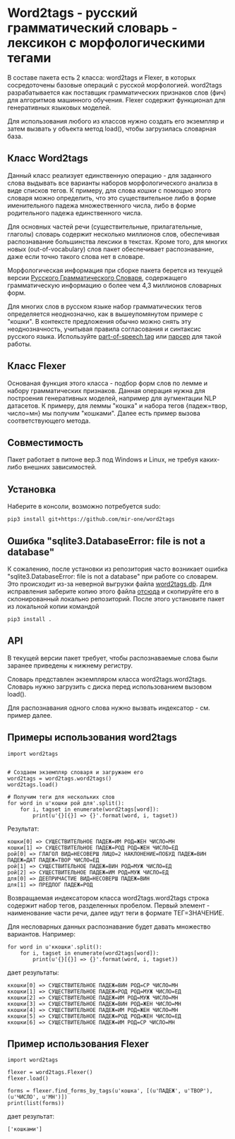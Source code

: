 # Word2tags - русский грамматический словарь - лексикон с морфологическими тегами

В составе пакета есть 2 класса: word2tags и Flexer, в которых сосредоточены базовые операций с русской морфологией. word2tags разрабатывается как поставщик грамматических признаков слов (фич) для алгоритмов машинного обучения. Flexer содержит функционал для генеративных языковых моделей.

Для использования любого из классов нужно создать его экземпляр и затем вызвать у объекта метод load(), чтобы загрузилась словарная база.


## Класс Word2tags

Данный класс реализует единственную операцию - для заданного слова выдывать все варианты наборов морфологического анализа в виде списков тегов. К примеру, для слова *кошки* с помощью этого словаря можно определить, что это существительное либо в форме именительного падежа множественного числа, либо в форме родительного падежа единственного числа.

Для основных частей речи (существительные, прилагательные, глаголы) словарь содержит несколько миллионов слов, обеспечивая распознавание большинства лексики в текстах. Кроме того, для многих новых (out-of-vocabulary) слов пакет обеспечивает распознавание, даже если точно такого слова нет в словаре.

Морфологическая информация при сборке пакета берется из текущей версии [Русского Грамматического Словаря](https://github.com/mir-one/GrammarEngine), содержащего грамматическую информацию о более чем 4,3 миллионов словарных форм.

Для многих слов в русском языке набор грамматических тегов определяется неоднозначно, как в вышеупомянутом примере с "кошки". В контексте предложения обычно можно снять эту неоднозначность, учитывая правила согласования и синтаксис русского языка. Используйте [part-of-speech tag](https://github.com/mir-one/postag) или [парсер](https://github.com/mir-one/GrammarEngine/tree/master/src/demo/ai/solarix/argon/ParseText/Parser) для такой работы.


## Класс Flexer

Основаная функция этого класса - подбор форм слов по лемме и набору грамматических признаков. Данная операция нужна для построения генеративных моделей, например для аугментации NLP датасетов. К примеру, для леммы "кошка" и набора тегов {падеж=твор, число=мн} мы получим "кошками". Далее есть пример вызова соответствующего метода.

## Совместимость

Пакет работает в питоне вер.3 под Windows и Linux, не требуя каких-либо внешних зависимостей.

## Установка

Наберите в консоли, возможно потребуется sudo:

```
pip3 install git+https://github.com/mir-one/word2tags
```

## Ошибка "sqlite3.DatabaseError: file is not a database"

К сожалению, после установки из репозитория часто возникает ошибка "sqlite3.DatabaseError: file is not a database" при работе со словарем. Это происходит из-за неверной выгрузки файла [word2tags.db](https://github.com/mir-one/word2tags/blob/master/word2tags/word2tags.db). Для исправления заберите копию этого файла [отсюда](https://drive.google.com/file/d/1V8-L1vMQoPjkfcddj0rWU4PPQjhBXIZy/view?usp=sharing) и скопируйте его в склонированный локально репозиторий. После этого установите пакет из локальной копии командой 

```
pip3 install .
```


## API

В текущей версии пакет требует, чтобы распознаваемые слова были заранее приведены к нижнему регистру.

Словарь представлен экземпляром класса word2tags.word2tags. Словарь нужно загрузить с диска перед использованием вызовом load().

Для распознавания одного слова нужно вызвать индексатор - см. пример далее.


## Примеры использования word2tags

```
import word2tags


# Создаем экземпляр словаря и загружаем его
word2tags = word2tags.word2tags()
word2tags.load()

# Получим теги для нескольких слов
for word in u'кошки рой для'.split():
	for i, tagset in enumerate(word2tags[word]):
		print(u'{}[{}] => {}'.format(word, i, tagset))
```

Результат:

```
кошки[0] => СУЩЕСТВИТЕЛЬНОЕ ПАДЕЖ=ИМ РОД=ЖЕН ЧИСЛО=МН
кошки[1] => СУЩЕСТВИТЕЛЬНОЕ ПАДЕЖ=РОД РОД=ЖЕН ЧИСЛО=ЕД
рой[0] => ГЛАГОЛ ВИД=НЕСОВЕРШ ЛИЦО=2 НАКЛОНЕНИЕ=ПОБУД ПАДЕЖ=ВИН ПАДЕЖ=ДАТ ПАДЕЖ=ТВОР ЧИСЛО=ЕД
рой[1] => СУЩЕСТВИТЕЛЬНОЕ ПАДЕЖ=ВИН РОД=МУЖ ЧИСЛО=ЕД
рой[2] => СУЩЕСТВИТЕЛЬНОЕ ПАДЕЖ=ИМ РОД=МУЖ ЧИСЛО=ЕД
для[0] => ДЕЕПРИЧАСТИЕ ВИД=НЕСОВЕРШ ПАДЕЖ=ВИН
для[1] => ПРЕДЛОГ ПАДЕЖ=РОД
```

Возвращаемая индексатором класса word2tags.word2tags строка содержит набор тегов, разделенных пробелом. Первый элемент - наименование части речи, далее идут теги в формате ТЕГ=ЗНАЧЕНИЕ.

Для несловарных данных распознавание будет давать множество вариантов. Например:

```
for word in u'ккошки'.split():
	for i, tagset in enumerate(word2tags[word]):
		print(u'{}[{}] => {}'.format(word, i, tagset))
```

дает результаты:

```
ккошки[0] => СУЩЕСТВИТЕЛЬНОЕ ПАДЕЖ=ВИН РОД=СР ЧИСЛО=МН
ккошки[1] => СУЩЕСТВИТЕЛЬНОЕ ПАДЕЖ=РОД РОД=МУЖ ЧИСЛО=ЕД
ккошки[2] => СУЩЕСТВИТЕЛЬНОЕ ПАДЕЖ=ИМ РОД=МУЖ ЧИСЛО=МН
ккошки[3] => СУЩЕСТВИТЕЛЬНОЕ ПАДЕЖ=ВИН РОД=ЖЕН ЧИСЛО=МН
ккошки[4] => СУЩЕСТВИТЕЛЬНОЕ ПАДЕЖ=ИМ РОД=ЖЕН ЧИСЛО=МН
ккошки[5] => СУЩЕСТВИТЕЛЬНОЕ ПАДЕЖ=РОД РОД=ЖЕН ЧИСЛО=ЕД
ккошки[6] => СУЩЕСТВИТЕЛЬНОЕ ПАДЕЖ=ИМ РОД=СР ЧИСЛО=МН
```


## Пример использования Flexer

```
import word2tags

flexer = word2tags.Flexer()
flexer.load()

forms = flexer.find_forms_by_tags(u'кошка', [(u'ПАДЕЖ', u'ТВОР'), (u'ЧИСЛО', u'МН')])
print(list(forms))
```

дает результат:

```
['кошками']
```
